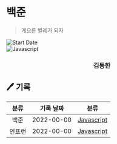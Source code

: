 <h1>백준</h1>

> 게으른 벌레가 되자

![Start Date](https://img.shields.io/badge/Start%20Date-2021--09--21-ffdd59.svg)</br>
<img  alt="Javascript" src ="https://img.shields.io/badge/Javascript-F7DF1E.svg?&style=for-the-badge&logo=Javascript&logoColor=white"/>

<div align="center">
<h3> 김동한 </h3>

</div>

<h2>🖊 기록</h2>

|  분류  | 기록 날짜  |                                                                 분류                                                                  |
| :----: | :--------: | :-----------------------------------------------------------------------------------------------------------------------------------: |
|  백준  | 2022-00-00 |                             [Javascript](https://github.com/LESANF/Algorithm-Record/tree/master/Baekjoon)                             |
| 인프런 | 2022-00-00 | [Javascript](https://github.com/LESANF/Algorithm-Record/tree/master/Inflean/JS%EC%95%8C%EA%B3%A0%EB%A6%AC%EC%A6%98%EA%B0%95%EC%9D%98) |
